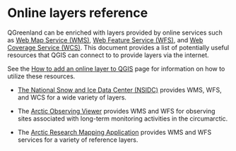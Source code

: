 # Online layers reference

QGreenland can be enriched with layers provided by online services such as [Web
Map Service (WMS)](https://www.ogc.org/standards/wms), [Web Feature Service
(WFS)](https://www.ogc.org/standards/wfs), and [Web Coverage Service
(WCS)](https://www.ogc.org/standards/wcs). This document provides a list of
potentially useful resources that QGIS can connect to to provide layers via the
internet.

See the [How to add an online layer to QGIS](/user-how-to/online-layers.md) page
for information on how to utilize these resources.

* [The National Snow and Ice Data Center
  (NSIDC)](https://nsidc.org/map-services/geospatial-map-services) provides WMS,
  WFS, and WCS for a wide variety of layers.

* The [Arctic Observing Viewer](https://arcticobservingviewer.org/web-services/)
  provides WMS and WFS for observing sites associated with long-term monitoring
  activities in the circumarctic.
  
* The [Arctic Research Mapping Application](https://armap.org/web-services/)
  provides WMS and WFS services for a variety of reference layers.
